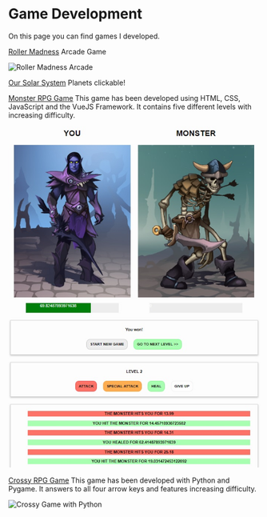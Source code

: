 # Game Development

On this page you can find games I developed.

[Roller Madness](https://andoeme.github.io/gamedevelopment/rollermadness/) Arcade Game

![Roller Madness Arcade](img/rollermadness.gif) 

[Our Solar System](https://andoeme.github.io/gamedevelopment/solarsystem/) Planets clickable!

[Monster RPG Game](https://andoeme.github.io/gamedevelopment/monster_game.html) This game has been developed using HTML, CSS, JavaScript and the VueJS Framework. It contains five different levels with increasing difficulty.

![Monster RPG Game](img/monster_game.jpg) 

[Crossy RPG Game](https://andoeme.github.io/datascience/2_learn_python_programming_by_making_a_game.zip)
This game has been developed with Python and Pygame. It answers to all four arrow keys and features increasing difficulty.

![Crossy Game with Python](https://andoeme.github.io/datascience/crossy.gif)
